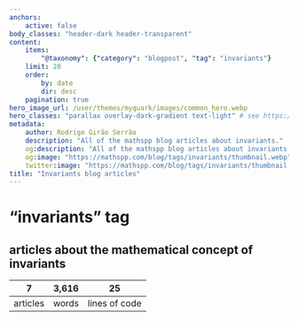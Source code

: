 ```yaml
---
anchors:
    active: false
body_classes: "header-dark header-transparent"
content:
    items:
        "@taxonomy": {"category": "blogpost", "tag": "invariants"}
    limit: 20
    order:
        by: date
        dir: desc
    pagination: true
hero_image_url: /user/themes/myquark/images/common_hero.webp
hero_classes: "parallax overlay-dark-gradient text-light" # see https://demo.getgrav.org/blog-skeleton/blog/hero-classes
metadata:
    author: Rodrigo Girão Serrão
    description: "All of the mathspp blog articles about invariants."
    og:description: "All of the mathspp blog articles about invariants."
    og:image: "https://mathspp.com/blog/tags/invariants/thumbnail.webp"
    twitter:image: "https://mathspp.com/blog/tags/invariants/thumbnail.webp"
title: "Invariants blog articles"
---
```


# “invariants” tag


## articles about the mathematical concept of invariants



<table class="stats-table">
    <thead>
        <tr>
            <th style="text-align: center;">7</th>
            <th style="text-align: center;">3,616</th>
            <th style="text-align: center;">25</th>
        </tr>
    </thead>
    <tbody>
        <tr>
            <td style="text-align: center;">articles</td>
            <td style="text-align: center;">words</td>
            <td style="text-align: center;">lines of code</td>
        </tr>
    </tbody>
</table>
